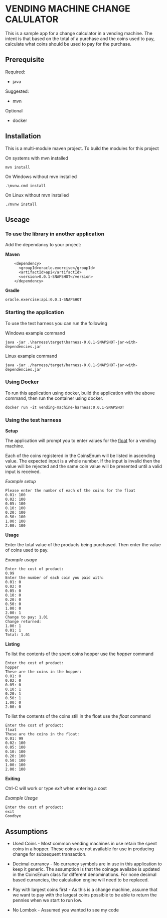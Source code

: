 # VENDING MACHINE CHANGE CALULATOR

This is a sample app for a change calculator in a vending machine. The intent is that based on the total of a purchase and the coins used to pay, calculate what coins should be used to pay for the purchase.

## Prerequisite
Required:

- java

Suggested:
- mvn

Optional
- docker

## Installation

This is a multi-module maven project. To build the modules for this project

On systems with mvn installed
```
mvn install
```

On Windows without mvn installed
```
.\mvnw.cmd install

```
On Linux without mvn installed
```
./mvnw install
```

## Useage
### To use the library in another application
Add the dependancy to your project:

**Maven**
```
    <dependency>
      <groupId>oracle.exercise</groupId>
      <artifactId>api</artifactId>
      <version>0.0.1-SNAPSHOT</version>
    </dependency>
```
**Gradle**
```
oracle.exercise:api:0.0.1-SNAPSHOT
```

### Starting the application
To use the test harness you can run the following

Windows example command
```
java -jar .\harness\target\harness-0.0.1-SNAPSHOT-jar-with-dependencies.jar
```

Linux example command
```
java -jar ./harness/target/harness-0.0.1-SNAPSHOT-jar-with-dependencies.jar
```

### Using Docker
To run this application using docker, build the application with the above command, then run the container using docker.

```
docker run -it vending-machine-harness:0.0.1-SNAPSHOT
```

### Using the test harness
**Setup**

The application will prompt you to enter values for the [float](https://en.wikipedia.org/wiki/Float_(money_supply)]) for a vending machine.

Each of the coins registered in the CoinsEnum will be listed in ascending value. The expected input is a whole number. If the input is invalid then the value will be rejected and the same coin value will be presented until a valid input is received.

*Example setup*
```
Please enter the number of each of the coins for the float
0.01: 100
0.02: 100
0.05: 100
0.10: 100
0.20: 100
0.50: 100
1.00: 100
2.00: 100
```

**Usage**

Enter the total value of the products being purchased. Then enter the value of coins used to pay.

*Example usage*
```
Enter the cost of product:
0.99
Enter the number of each coin you paid with:
0.01: 0
0.02: 0
0.05: 0
0.10: 0
0.20: 0
0.50: 0
1.00: 0
2.00: 1
Change to pay: 1.01
Change returned:
1.00: 1
0.01: 1
Total: 1.01
```

**Listing**

To list the contents of the spent coins hopper use the *hopper* command

```
Enter the cost of product:
hopper
These are the coins in the hopper:
0.01: 0
0.02: 0
0.05: 0
0.10: 1
0.20: 1
0.50: 1
1.00: 0
2.00: 0
```

To list the contents of the coins still in the float use the *float* command

```
Enter the cost of product:
float
These are the coins in the float:
0.01: 99
0.02: 100
0.05: 100
0.10: 100
0.20: 100
0.50: 100
1.00: 100
2.00: 100
```

**Exiting**

Ctrl-C will work or type *exit* when entering a cost

*Example Usage*
```
Enter the cost of product:
exit
Goodbye
```

## Assumptions
- Used Coins -
    Most common vending machines in use retain the spent coins in a hopper. These coins are not available for use in producing change for subsequent transaction.


- Decimal currancy - 
  No currancy symbols are in use in this application to keep it generic. The assumption is that the coinage availabe is updated in the CoinsEnum class for different denominations. For none decimal based currancies, the calculation engine will need to be replaced. 
  
- Pay with largest coins first - As this is a change machine, assume that we want to pay with the largest coins possible to be able to return the pennies when we start to run low.

- No Lombok - Assumed you wanted to see my code
